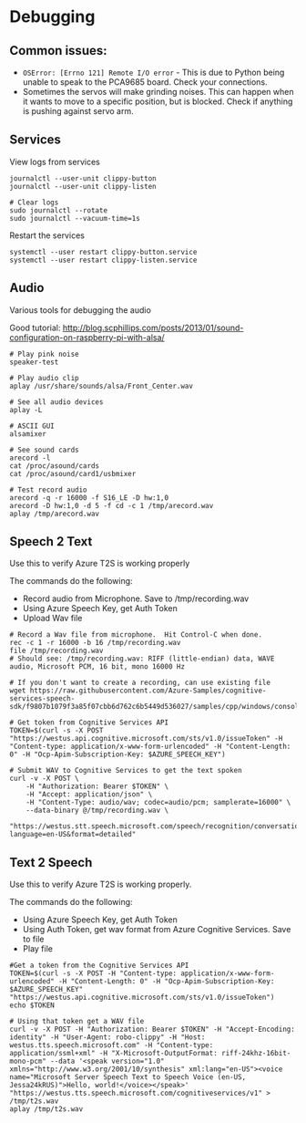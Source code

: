 # Debugging

## Common issues:

* `OSError: [Errno 121] Remote I/O error` - This is due to Python being unable to speak to the PCA9685 board.  Check your connections.
* Sometimes the servos will make grinding noises.   This can happen when it wants to move to a specific position, but is blocked.  Check if anything is pushing against servo arm.

## Services

View logs from services

```shell
journalctl --user-unit clippy-button
journalctl --user-unit clippy-listen

# Clear logs
sudo journalctl --rotate
sudo journalctl --vacuum-time=1s
```

Restart the services

```shell
systemctl --user restart clippy-button.service
systemctl --user restart clippy-listen.service
```

## Audio

Various tools for debugging the audio

Good tutorial:  http://blog.scphillips.com/posts/2013/01/sound-configuration-on-raspberry-pi-with-alsa/

```
# Play pink noise
speaker-test

# Play audio clip
aplay /usr/share/sounds/alsa/Front_Center.wav

# See all audio devices
aplay -L

# ASCII GUI
alsamixer

# See sound cards
arecord -l
cat /proc/asound/cards
cat /proc/asound/card1/usbmixer

# Test record audio
arecord -q -r 16000 -f S16_LE -D hw:1,0
arecord -D hw:1,0 -d 5 -f cd -c 1 /tmp/arecord.wav
aplay /tmp/arecord.wav
```

## Speech 2 Text

Use this to verify Azure T2S is working properly

The commands do the following:

* Record audio from Microphone.  Save to /tmp/recording.wav
* Using Azure Speech Key, get Auth Token
* Upload Wav file

```shell
# Record a Wav file from microphone.  Hit Control-C when done.
rec -c 1 -r 16000 -b 16 /tmp/recording.wav
file /tmp/recording.wav
# Should see: /tmp/recording.wav: RIFF (little-endian) data, WAVE audio, Microsoft PCM, 16 bit, mono 16000 Hz

# If you don't want to create a recording, can use existing file
wget https://raw.githubusercontent.com/Azure-Samples/cognitive-services-speech-sdk/f9807b1079f3a85f07cbb6d762c6b5449d536027/samples/cpp/windows/console/samples/whatstheweatherlike.wav

# Get token from Cognitive Services API
TOKEN=$(curl -s -X POST "https://westus.api.cognitive.microsoft.com/sts/v1.0/issueToken" -H "Content-type: application/x-www-form-urlencoded" -H "Content-Length: 0" -H "Ocp-Apim-Subscription-Key: $AZURE_SPEECH_KEY")

# Submit WAV to Cognitive Services to get the text spoken
curl -v -X POST \
    -H "Authorization: Bearer $TOKEN" \
    -H "Accept: application/json" \
    -H "Content-Type: audio/wav; codec=audio/pcm; samplerate=16000" \
    --data-binary @/tmp/recording.wav \
    "https://westus.stt.speech.microsoft.com/speech/recognition/conversation/cognitiveservices/v1?language=en-US&format=detailed"
```

## Text 2 Speech

Use this to verify Azure T2S is working properly.  

The commands do the following:

* Using Azure Speech Key, get Auth Token
* Using Auth Token, get wav format from Azure Cognitive Services.  Save to file
* Play file

```shell
#Get a token from the Cognitive Services API
TOKEN=$(curl -s -X POST -H "Content-type: application/x-www-form-urlencoded" -H "Content-Length: 0" -H "Ocp-Apim-Subscription-Key: $AZURE_SPEECH_KEY" "https://westus.api.cognitive.microsoft.com/sts/v1.0/issueToken")
echo $TOKEN

# Using that token get a WAV file
curl -v -X POST -H "Authorization: Bearer $TOKEN" -H "Accept-Encoding: identity" -H "User-Agent: robo-clippy" -H "Host: westus.tts.speech.microsoft.com" -H "Content-type: application/ssml+xml" -H "X-Microsoft-OutputFormat: riff-24khz-16bit-mono-pcm" --data '<speak version="1.0" xmlns="http://www.w3.org/2001/10/synthesis" xml:lang="en-US"><voice name="Microsoft Server Speech Text to Speech Voice (en-US, Jessa24kRUS)">Hello, world!</voice></speak>' "https://westus.tts.speech.microsoft.com/cognitiveservices/v1" > /tmp/t2s.wav
aplay /tmp/t2s.wav
```